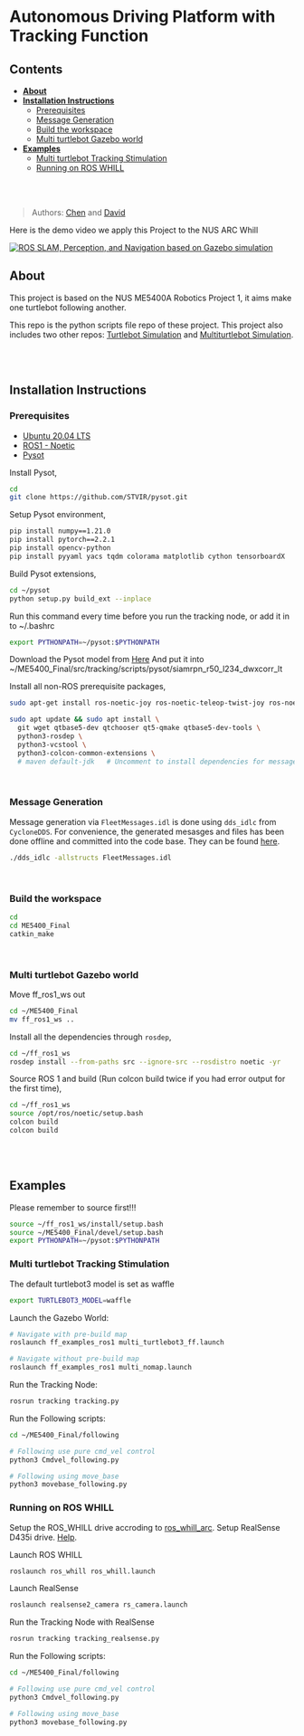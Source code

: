 # Autonomous Driving Platform with Tracking Function
## Contents

- **[About](#About)**
- **[Installation Instructions](#installation-instructions)**
  - [Prerequisites](#prerequisites)
  - [Message Generation](#message-generation)
  - [Build the workspace](#build-the-workspace)
  - [Multi turtlebot Gazebo world](#multi-turtlebot-gazebo-world)
- **[Examples](#examples)**
  - [Multi turtlebot Tracking Stimulation](#multi-turtlebot-tracking-stimulation)
  - [Running on ROS WHILL](running-on-ros-whill)



</br>
</br>

> Authors: [Chen](https://github.com/Chronobreakk) and [David](https://github.com/huangyqs123)

Here is the demo video we apply this Project to the NUS ARC Whill
<!-- > Video Presentation -->
[![ROS SLAM, Perception, and Navigation based on Gazebo simulation](https://s2.loli.net/2024/04/20/I2sQSBXOrcJR5VP.jpg)](https://b23.tv/3KfQj2k)


## About
This project is based on the NUS ME5400A Robotics Project 1, it aims make one turtlebot following another.

This repo is the python scripts file repo of these project. This project also includes two other repos: [Turtlebot Simulation](https://github.com/Chronobreakk/5400turtlebot) and [Multiturtlebot Simulation](https://github.com/Chronobreakk/ff_ros1_ws).


</br>
</br>

## Installation Instructions

### Prerequisites

* [Ubuntu 20.04 LTS](https://releases.ubuntu.com/20.04/)
* [ROS1 - Noetic](https://wiki.ros.org/noetic)
* [Pysot](https://github.com/STVIR/pysot)

Install Pysot,
```bash
cd
git clone https://github.com/STVIR/pysot.git
```

Setup Pysot environment,
```bash
pip install numpy==1.21.0
pip install pytorch==2.2.1
pip install opencv-python
pip install pyyaml yacs tqdm colorama matplotlib cython tensorboardX
```

Build Pysot extensions,
```bash
cd ~/pysot
python setup.py build_ext --inplace
```

Run this command every time before you run the tracking node, or add it in to ~/.bashrc
```bash
export PYTHONPATH=~/pysot:$PYTHONPATH
```

Download the Pysot model from [Here](https://drive.google.com/drive/folders/1lOOTedwGLbGZ7MAbqJimIcET3ANJd29A)
And put it into ~/ME5400_Final/src/tracking/scripts/pysot/siamrpn_r50_l234_dwxcorr_lt


Install all non-ROS prerequisite packages,

```bash
sudo apt-get install ros-noetic-joy ros-noetic-teleop-twist-joy ros-noetic-teleop-twist-keyboard ros-noetic-laser-proc ros-noetic-rgbd-launch ros-noetic-depthimage-to-laserscan ros-noetic-rosserial-arduino ros-noetic-rosserial-python ros-noetic-rosserial-server ros-noetic-rosserial-client ros-noetic-rosserial-msgs ros-noetic-amcl ros-noetic-map-server ros-noetic-move-base ros-noetic-urdf ros-noetic-xacro  ros-noetic-compressed-image-transport ros-noetic-rqt-image-view ros-noetic-gmapping ros-noetic-navigation  ros-noetic-interactive-markers rviz

sudo apt update && sudo apt install \
  git wget qtbase5-dev qtchooser qt5-qmake qtbase5-dev-tools \
  python3-rosdep \
  python3-vcstool \
  python3-colcon-common-extensions \
  # maven default-jdk   # Uncomment to install dependencies for message generation
```

</br>

### Message Generation

Message generation via `FleetMessages.idl` is done using `dds_idlc` from `CycloneDDS`. For convenience, the generated mesasges and files has been done offline and committed into the code base. They can be found [here](./free_fleet/src/messages/FleetMessages.idl).

```bash
./dds_idlc -allstructs FleetMessages.idl
```

</br>

### Build the workspace
```bash
cd
cd ME5400_Final
catkin_make
```
</br>


### Multi turtlebot Gazebo world

Move ff_ros1_ws out

```bash
cd ~/ME5400_Final
mv ff_ros1_ws ..
```

Install all the dependencies through `rosdep`,

```bash
cd ~/ff_ros1_ws
rosdep install --from-paths src --ignore-src --rosdistro noetic -yr
```

Source ROS 1 and build (Run colcon build twice if you had error output for the first time),

```bash
cd ~/ff_ros1_ws
source /opt/ros/noetic/setup.bash
colcon build
colcon build
```

</br>
</br>

## Examples

Please remember to source first!!!
```bash
source ~/ff_ros1_ws/install/setup.bash
source ~/ME5400_Final/devel/setup.bash
export PYTHONPATH=~/pysot:$PYTHONPATH
```

### Multi turtlebot Tracking Stimulation
The default turtlebot3 model is set as waffle
```bash
export TURTLEBOT3_MODEL=waffle
```

Launch the Gazebo World:
```bash
# Navigate with pre-build map
roslaunch ff_examples_ros1 multi_turtlebot3_ff.launch

# Navigate without pre-build map
roslaunch ff_examples_ros1 multi_nomap.launch 
```

Run the Tracking Node:
```bash
rosrun tracking tracking.py
```

Run the Following scripts:
```bash
cd ~/ME5400_Final/following

# Following use pure cmd_vel control
python3 Cmdvel_following.py

# Following using move_base
python3 movebase_following.py

```

### Running on ROS WHILL
Setup the ROS_WHILL drive accroding to [ros_whill_arc](https://github.com/legubiao/ros_whill_arc).
Setup RealSense D435i drive. [Help](https://zhuanlan.zhihu.com/p/456408345).

Launch ROS WHILL
```bash
roslaunch ros_whill ros_whill.launch
```

Launch RealSense
```bash
roslaunch realsense2_camera rs_camera.launch
```

Run the Tracking Node with RealSense
```bash
rosrun tracking tracking_realsense.py
```

Run the Following scripts:
```bash
cd ~/ME5400_Final/following

# Following use pure cmd_vel control
python3 Cmdvel_following.py

# Following using move_base
python3 movebase_following.py

```






